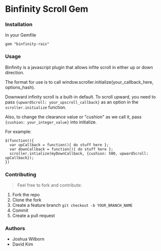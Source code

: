 Binfinity Scroll Gem
====================

### Installation

In your Gemfile

`gem "binfinity-rais"`

### Usage

Binfinity is a javascript plugin that allows infite scroll in either up or down direction.

The format for use is to call window.scroller.initialize(your_callback_here, options_hash).

Downward infinity scroll is a built-in default. To scroll upward, you need to pass `{upwardScroll: your_upscroll_callback}` as an option in the `scroller.initialize` function.

Also, to change the clearance value or "cushion" as we call it, pass `{cushion: your_integer_value}` into initialize.

For example:

```
$(function(){
  var upCallback = function(){ do stuff here };
  var downCallback = function(){ do stuff here };
  scroller.intialize(myDownCallback, {cushion: 500, upwardScroll: upCallback});
})
```

### Contributing
> Feel free to fork and contribute:

1. Fork the repo
2. Clone the fork
3. Create a feature branch `git checkout -b YOUR_BRANCH_NAME`
4. Commit
5. Create a pull request

### Authors
* Joshua Wilborn
* David Kim
